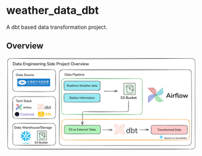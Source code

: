 # weather_data_dbt
A dbt based data transformation project.

## Overview 

![Overview](./images/en/project_overview_en.jpg)
